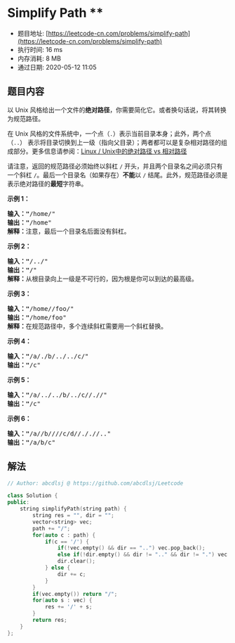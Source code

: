 # Simplify Path **
- 题目地址: [https://leetcode-cn.com/problems/simplify-path](https://leetcode-cn.com/problems/simplify-path)
- 执行时间: 16 ms
- 内存消耗: 8 MB
- 通过日期: 2020-05-12 11:05

## 题目内容
<p>以 Unix 风格给出一个文件的<strong>绝对路径</strong>，你需要简化它。或者换句话说，将其转换为规范路径。</p>

<p>在 Unix 风格的文件系统中，一个点（<code>.</code>）表示当前目录本身；此外，两个点 （<code>..</code>） 表示将目录切换到上一级（指向父目录）；两者都可以是复杂相对路径的组成部分。更多信息请参阅：<a href="https://blog.csdn.net/u011327334/article/details/50355600" target="_blank">Linux / Unix中的绝对路径 vs 相对路径</a></p>

<p>请注意，返回的规范路径必须始终以斜杠 <code>/</code> 开头，并且两个目录名之间必须只有一个斜杠 <code>/</code>。最后一个目录名（如果存在）<strong>不能</strong>以 <code>/</code> 结尾。此外，规范路径必须是表示绝对路径的<strong>最短</strong>字符串。</p>



<p><strong>示例 1：</strong></p>

<pre><strong>输入："</strong>/home/"
<strong>输出："</strong>/home"
<strong>解释：</strong>注意，最后一个目录名后面没有斜杠。
</pre>

<p><strong>示例 2：</strong></p>

<pre><strong>输入："</strong>/../"
<strong>输出："</strong>/"
<strong>解释：</strong>从根目录向上一级是不可行的，因为根是你可以到达的最高级。
</pre>

<p><strong>示例 3：</strong></p>

<pre><strong>输入："</strong>/home//foo/"
<strong>输出："</strong>/home/foo"
<strong>解释：</strong>在规范路径中，多个连续斜杠需要用一个斜杠替换。
</pre>

<p><strong>示例 4：</strong></p>

<pre><strong>输入："</strong>/a/./b/../../c/"
<strong>输出："</strong>/c"
</pre>

<p><strong>示例 5：</strong></p>

<pre><strong>输入："</strong>/a/../../b/../c//.//"
<strong>输出："</strong>/c"
</pre>

<p><strong>示例 6：</strong></p>

<pre><strong>输入："</strong>/a//b////c/d//././/.."
<strong>输出："</strong>/a/b/c"</pre>


## 解法
```cpp
// Author: abcdlsj @ https://github.com/abcdlsj/Leetcode

class Solution {
public:
    string simplifyPath(string path) {
        string res = "", dir = "";
        vector<string> vec;
        path += "/";
        for(auto c : path) {
            if(c == '/') {
                if(!vec.empty() && dir == "..") vec.pop_back();
                else if(!dir.empty() && dir != ".." && dir != ".") vec.push_back(dir);
                dir.clear();
            } else {
                dir += c;
            }
        }
        if(vec.empty()) return "/";
        for(auto s : vec) {
            res += '/' + s;
        }
        return res;
    }
};

```